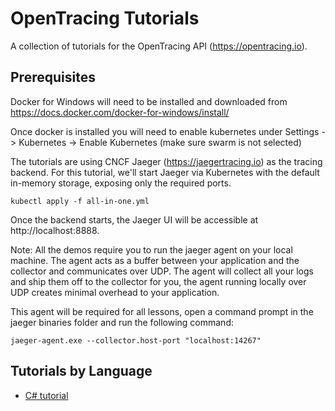 # OpenTracing Tutorials

A collection of tutorials for the OpenTracing API (https://opentracing.io).

## Prerequisites

Docker for Windows will need to be installed and downloaded from https://docs.docker.com/docker-for-windows/install/

Once docker is installed you will need to enable kubernetes under Settings -> Kubernetes -> Enable Kubernetes (make sure swarm is not selected)

The tutorials are using CNCF Jaeger (https://jaegertracing.io) as the tracing backend.
For this tutorial, we'll start Jaeger via Kubernetes with the default in-memory storage, exposing only the required ports. 

```
kubectl apply -f all-in-one.yml
```

Once the backend starts, the Jaeger UI will be accessible at http://localhost:8888.

Note: All the demos require you to run the jaeger agent on your local machine. The agent acts as a buffer between your application and the collector and communicates over UDP. The agent will collect all your logs and ship them off to the collector for you, the agent running locally over UDP creates minimal overhead to your application.

This agent will be required for all lessons, open a command prompt in the jaeger binaries folder and run the following command:
```
jaeger-agent.exe --collector.host-port "localhost:14267"
```


## Tutorials by Language

  * [C# tutorial](./csharp/)
